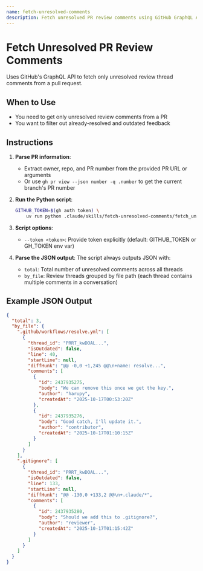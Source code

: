 ```yaml
---
name: fetch-unresolved-comments
description: Fetch unresolved PR review comments using GitHub GraphQL API, filtering out resolved and outdated feedback.
---
```


# Fetch Unresolved PR Review Comments

Uses GitHub's GraphQL API to fetch only unresolved review thread comments from a pull request.

## When to Use

- You need to get only unresolved review comments from a PR
- You want to filter out already-resolved and outdated feedback

## Instructions

1. **Parse PR information**:

   - Extract owner, repo, and PR number from the provided PR URL or arguments
   - Or use `gh pr view --json number -q .number` to get the current branch's PR number

2. **Run the Python script**:

   ```bash
   GITHUB_TOKEN=$(gh auth token) \
       uv run python .claude/skills/fetch-unresolved-comments/fetch_unresolved_comments.py <owner> <repo> <pr_number>
   ```

3. **Script options**:

   - `--token <token>`: Provide token explicitly (default: GITHUB_TOKEN or GH_TOKEN env var)

4. **Parse the JSON output**:
   The script always outputs JSON with:
   - `total`: Total number of unresolved comments across all threads
   - `by_file`: Review threads grouped by file path (each thread contains multiple comments in a conversation)

## Example JSON Output

```json
{
  "total": 3,
  "by_file": {
    ".github/workflows/resolve.yml": [
      {
        "thread_id": "PRRT_kwDOAL...",
        "isOutdated": false,
        "line": 40,
        "startLine": null,
        "diffHunk": "@@ -0,0 +1,245 @@\n+name: resolve...",
        "comments": [
          {
            "id": 2437935275,
            "body": "We can remove this once we get the key.",
            "author": "harupy",
            "createdAt": "2025-10-17T00:53:20Z"
          },
          {
            "id": 2437935276,
            "body": "Good catch, I'll update it.",
            "author": "contributor",
            "createdAt": "2025-10-17T01:10:15Z"
          }
        ]
      }
    ],
    ".gitignore": [
      {
        "thread_id": "PRRT_kwDOAL...",
        "isOutdated": false,
        "line": 133,
        "startLine": null,
        "diffHunk": "@@ -130,0 +133,2 @@\n+.claude/*",
        "comments": [
          {
            "id": 2437935280,
            "body": "Should we add this to .gitignore?",
            "author": "reviewer",
            "createdAt": "2025-10-17T01:15:42Z"
          }
        ]
      }
    ]
  }
}
```
